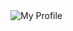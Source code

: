 <picture>
  <source srcset="https://github.com/user-attachments/assets/485aed03-84da-4cbd-bcd1-92013b3ae066" media="(prefers-color-scheme: dark)">
  <img src="https://github.com/user-attachments/assets/8710adbe-de6c-46ff-ae15-42690c7c4d91" alt="My Profile">
</picture>

